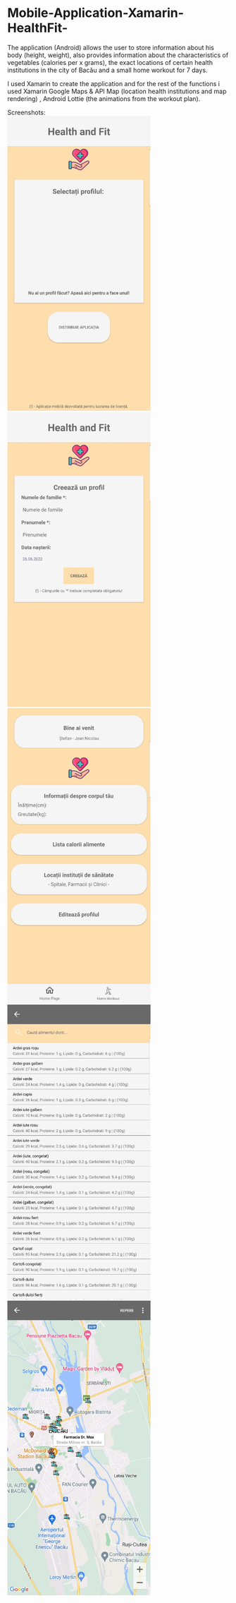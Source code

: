 # Mobile-Application-Xamarin-HealthFit-
The application (Android) allows the user to store information about his body (height, weight), also provides information about the characteristics of vegetables (calories per x grams), the exact locations of certain health institutions in the city of Bacău and a small home workout for 7 days.

I used Xamarin to create the application and for the rest of the functions i used Xamarin Google Maps & API Map (location health institutions and map rendering) , Android Lottie (the animations from the workout plan).

Screenshots:
<br>
<img src="Screenshots/1.jpeg" width="325">
<img src="Screenshots/2.jpeg" width="325">
<img src="Screenshots/4.jpeg" width="325">
<img src="Screenshots/6.jpeg" width="325">
<img src="Screenshots/17.jpeg" width="325">

